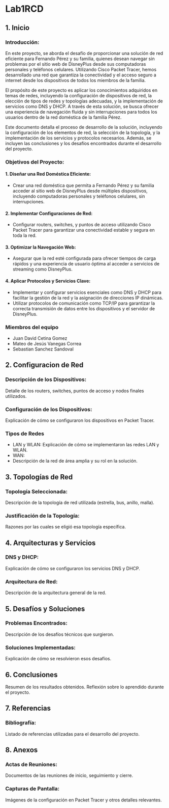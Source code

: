 # Lab1RCD
  
## 1. Inicio
### Introducción:
En este proyecto, se aborda el desafío de proporcionar una solución de red eficiente para Fernando Pérez y su familia, quienes desean navegar sin problemas por el sitio web de DisneyPlus desde sus computadoras personales y teléfonos celulares. Utilizando Cisco Packet Tracer, hemos desarrollado una red que garantiza la conectividad y el acceso seguro a internet desde los dispositivos de todos los miembros de la familia.

El propósito de este proyecto es aplicar los conocimientos adquiridos en temas de redes, incluyendo la configuración de dispositivos de red, la elección de tipos de redes y topologías adecuadas, y la implementación de servicios como DNS y DHCP. A través de esta solución, se busca ofrecer una experiencia de navegación fluida y sin interrupciones para todos los usuarios dentro de la red doméstica de la familia Pérez.

Este documento detalla el proceso de desarrollo de la solución, incluyendo la configuración de los elementos de red, la selección de la topología, y la implementación de los servicios y protocolos necesarios. Además, se incluyen las conclusiones y los desafíos encontrados durante el desarrollo del proyecto.
### Objetivos del Proyecto:
#### 1. Diseñar una Red Doméstica Eficiente:

+ Crear una red doméstica que permita a Fernando Pérez y su familia acceder al sitio web de DisneyPlus desde múltiples dispositivos, incluyendo computadoras personales y teléfonos celulares, sin interrupciones.
#### 2. Implementar Configuraciones de Red:

+ Configurar routers, switches, y puntos de acceso utilizando Cisco Packet Tracer para garantizar una conectividad estable y segura en toda la red.
#### 3. Optimizar la Navegación Web:

+ Asegurar que la red esté configurada para ofrecer tiempos de carga rápidos y una experiencia de usuario óptima al acceder a servicios de streaming como DisneyPlus.
#### 4. Aplicar Protocolos y Servicios Clave:

+ Implementar y configurar servicios esenciales como DNS y DHCP para facilitar la gestión de la red y la asignación de direcciones IP dinámicas.
+ Utilizar protocolos de comunicación como TCP/IP para garantizar la correcta transmisión de datos entre los dispositivos y el servidor de DisneyPlus.

### Miembros del equipo
+ Juan David Cetina Gomez
+ Mateo de Jesús Vanegas Correa
+ Sebastian Sanchez Sandoval

## 2. Configuracion de Red
### Descripción de los Dispositivos:
Detalle de los routers, switches, puntos de acceso y nodos finales utilizados.

### Configuración de los Dispositivos:
Explicación de cómo se configuraron los dispositivos en Packet Tracer.

### Tipos de Redes
+ LAN y WLAN: Explicación de cómo se implementaron las redes LAN y WLAN.
+ WAN:
+ Descripción de la red de área amplia y su rol en la solución.

## 3. Topologías de Red
### Topología Seleccionada:
Descripción de la topología de red utilizada (estrella, bus, anillo, malla).

### Justificación de la Topología:
Razones por las cuales se eligió esa topología específica.

## 4. Arquitecturas y Servicios
### DNS y DHCP: 
Explicación de cómo se configuraron los servicios DNS y DHCP.

### Arquitectura de Red:
Descripción de la arquitectura general de la red.

## 5. Desafíos y Soluciones
### Problemas Encontrados:
Descripción de los desafíos técnicos que surgieron.

### Soluciones Implementadas:
Explicación de cómo se resolvieron esos desafíos.

## 6. Conclusiones
Resumen de los resultados obtenidos. Reflexión sobre lo aprendido durante el proyecto.

## 7. Referencias
### Bibliografía:
Listado de referencias utilizadas para el desarrollo del proyecto.

## 8. Anexos
### Actas de Reuniones:
Documentos de las reuniones de inicio, seguimiento y cierre.

### Capturas de Pantalla:
Imágenes de la configuración en Packet Tracer y otros detalles relevantes.
